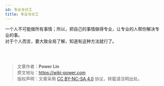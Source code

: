 ```yaml
---
id: 专业与分工
title: 专业与分工
---
```


一个人不可能做所有事情；所以，把自己的事情做得专业，让专业的人帮你解决专业的事。  
对于个人而言，要大致全局了解，知道有这种方法就行了。

<br />

<br />

> 文章作者：**Power Lin**  
> 原文地址：<https://wiki-power.com>  
> 版权声明：文章采用 [CC BY-NC-SA 4.0](https://creativecommons.org/licenses/by/4.0/deed.zh) 协议，转载请注明出处。